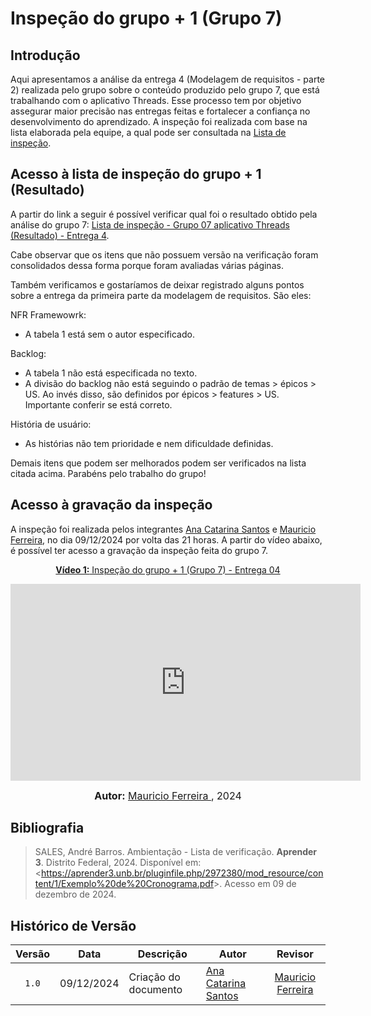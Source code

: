 # Inspeção do grupo + 1 (Grupo 7)

## Introdução

Aqui apresentamos a análise da entrega 4 (Modelagem de requisitos - parte 2) realizada pelo grupo sobre o conteúdo produzido pelo grupo 7, que está trabalhando com o aplicativo Threads. Esse processo tem por objetivo assegurar maior precisão nas entregas feitas e fortalecer a confiança no desenvolvimento do aprendizado. A inspeção foi realizada com base na lista elaborada pela equipe, a qual pode ser consultada na [Lista de inspeção](ListaInspec4.pdf).

## Acesso à lista de inspeção do grupo + 1 (Resultado)

A partir do link a seguir é possível verificar qual foi o resultado obtido pela análise do grupo 7: [Lista de inspeção - Grupo 07 aplicativo Threads (Resultado) - Entrega 4](ListaInspec4-grupo7.docx.pdf). 

Cabe observar que os itens que não possuem versão na verificação foram consolidados dessa forma porque foram avaliadas várias páginas.

Também verificamos e gostaríamos de deixar registrado alguns pontos sobre a entrega da primeira parte da modelagem de requisitos. São eles:

NFR Framewowrk: 

- A tabela 1 está sem o autor especificado.

Backlog:

- A tabela 1 não está especificada no texto.
- A divisão do backlog não está seguindo o padrão de temas > épicos > US. Ao invés disso, são definidos por épicos > features > US. Importante conferir se está correto.

História de usuário:

- As histórias não tem prioridade e nem dificuldade definidas.

Demais itens que podem ser melhorados podem ser verificados na lista citada acima. Parabéns pelo trabalho do grupo!

## Acesso à gravação da inspeção

A inspeção foi realizada pelos integrantes [Ana Catarina Santos](https://github.com/an4catarina) e [Mauricio Ferreira](https://github.com/mauricio-araujoo), no dia 09/12/2024 por volta das 21 horas. A partir do vídeo abaixo, é possível ter acesso a gravação da inspeção feita do grupo 7. 

<div align="center">

<p style="text-align: center"><a href="https://www.youtube.com/embed/HNp6kiNoDsc?si=jNV-mZJWT0ReKszG" target="blanket"><b>Vídeo 1:</b> Inspeção do grupo + 1 (Grupo 7) - Entrega 04</a></p>

<iframe width="560" height="315" src="https://www.youtube.com/embed/HNp6kiNoDsc?si=jNV-mZJWT0ReKszG" title="YouTube video player" frameborder="0" allow="accelerometer; autoplay; clipboard-write; encrypted-media; gyroscope; picture-in-picture; web-share" referrerpolicy="strict-origin-when-cross-origin" allowfullscreen></iframe>

<font size="3"><p style="text-align: center"><b>Autor:</b> <a href="https://github.com/mauricio-araujoo">Mauricio Ferreira </a>, 2024</p></font>

</div >

## Bibliografia

> SALES, André Barros. Ambientação - Lista de verificação. **Aprender 3**. Distrito Federal, 2024. Disponível em: <<https://aprender3.unb.br/pluginfile.php/2972380/mod_resource/content/1/Exemplo%20de%20Cronograma.pdf>>. Acesso em 09 de dezembro de 2024.

## Histórico de Versão

| Versão | Data       | Descrição                            | Autor                                                        |                         Revisor                         |
| :----: | ---------- | ------------------------------------ | ------------------------------------------------------------ | :-----------------------------------------------------: |
| `1.0`  | 09/12/2024 | Criação do documento                 | [Ana Catarina Santos](https://github.com/an4catarina)<br> | [Mauricio Ferreira](https://github.com/mauricio-araujoo) |
